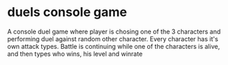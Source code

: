 # duels console game
 A console duel game where player is chosing one of the 3 characters and performing duel against random other character. Every character has it's own attack types. Battle is continuing while one of the characters is alive, and then types who wins, his level and winrate
